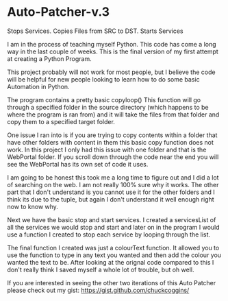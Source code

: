 # Auto-Patcher-v.3
Stops Services. Copies Files from SRC to DST. Starts Services

I am in the process of teaching myself Python.
This code has come a long way in the last couple of weeks.
This is the final version of my first attempt at creating a Python Program.

This project probably will not work for most people, but I believe the code will be helpful for new people looking to learn how to do some basic Automation in Python.

The program contains a pretty basic copyloop()
This function will go through a specified folder in the source directory (which happens to be where the program is ran from) and it will take the files from that folder and copy them to a specified target folder.

One issue I ran into is if you are trying to copy contents within a folder that have other folders with content in them this basic copy function does not work.
In this project I only had this issue with one folder and that is the WebPortal folder.
If you scroll down through the code near the end you will see the WebPortal has its own set of code it uses.

I am going to be honest this took me a long time to figure out and I did a lot of searching on the web. I am not really 100% sure why it works.
The other part that I don't understand is you cannot use it for the other folders and I think its due to the tuple, but again I don't understand it well enough right now to know why.

Next we have the basic stop and start services.
I created a servicesList of all the services we would stop and start and later on in the program I would use a function I created to stop each service by looping through the list.

The final function I created was just a colourText function. It allowed you to use the function to type in any text you wanted and then add the colour you wanted the text to be.
After looking at the orignal code compared to this I don't really think I saved myself a whole lot of trouble, but oh well.

If you are interested in seeing the other two iterations of this Auto Patcher please check out my gist: https://gist.github.com/chuckcoggins/
